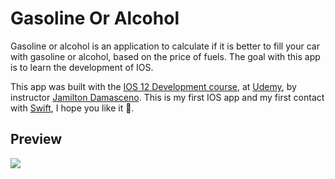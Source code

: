 # Gasoline Or Alcohol

Gasoline or alcohol is an application to calculate if it is better to fill your car with gasoline or alcohol, based on the price of fuels. The goal with this app is to learn the development of IOS.

This app was built with the [IOS 12 Development course](https://www.udemy.com/course/curso-desenvolvimento-ios/), at [Udemy](https://www.udemy.com/), by instructor [Jamilton Damasceno](https://www.udemy.com/user/jamiltondamasceno/). This is my first IOS app and my first contact with [Swift](https://developer.apple.com/swift/), I hope you like it 🙂.

## Preview

![](https://cdn.discordapp.com/attachments/576875163686010911/736021603787341854/Gravacao_de_Tela_2020-07-23_as_21.38.32_1.gif)
